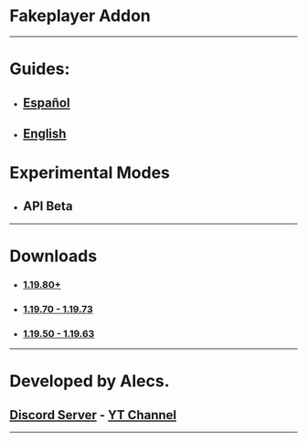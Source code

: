 # Fakeplayer Addon
---
# Guides:
- ## [Español](/guides/ES.md)
- ## [English](/guides/EN.md)

# Experimental Modes
- ## API Beta

---
# Downloads

- ### [1.19.80+](https://www.mediafire.com/file/qsf0xswv7duzgi3/Fakeplayer_1.19.80.mcpack/file)


- ### [1.19.70 - 1.19.73](https://www.mediafire.com/file/7ppkbmo1kijz3ys/Fakeplayer+1.19.70.mcpack/file)

- ### [1.19.50 - 1.19.63](https://www.mediafire.com/download/n6yr81m6z0r4392)

---
# Developed by Alecs.
## [Discord Server](https://discord.gg/96Uyt3KWT5) - [YT Channel](https://www.youtube.com/@yosoyalexD)
---